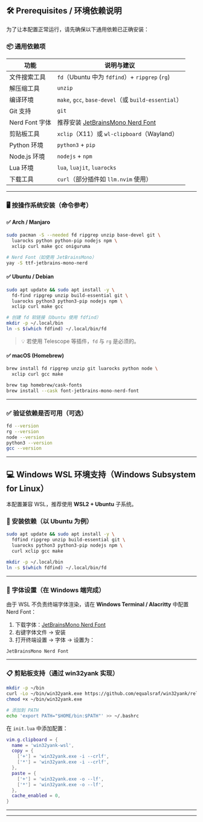 ## 🛠️ Prerequisites / 环境依赖说明

为了让本配置正常运行，请先确保以下通用依赖已正确安装：

### 📦 通用依赖项

| 功能           | 说明与建议                                          |
| -------------- | --------------------------------------------------- |
| 文件搜索工具   | `fd`（Ubuntu 中为 `fdfind`）+ `ripgrep` (`rg`)      |
| 解压缩工具     | `unzip`                                             |
| 编译环境       | `make`, `gcc`, `base-devel`（或 `build-essential`） |
| Git 支持       | `git`                                               |
| Nerd Font 字体 | 推荐安装 [JetBrainsMono Nerd Font][nerdfont]        |
| 剪贴板工具     | `xclip`（X11）或 `wl-clipboard`（Wayland）          |
| Python 环境    | `python3` + `pip`                                   |
| Node.js 环境   | `nodejs` + `npm`                                    |
| Lua 环境       | `lua`, `luajit`, `luarocks`                         |
| 下载工具       | `curl`（部分插件如 `llm.nvim` 使用）                |

---

### 🖥️ 按操作系统安装（命令参考）

#### ✅ Arch / Manjaro

```bash
sudo pacman -S --needed fd ripgrep unzip base-devel git \
  luarocks python python-pip nodejs npm \
  xclip curl make gcc oniguruma

# Nerd Font（如使用 JetBrainsMono）
yay -S ttf-jetbrains-mono-nerd
```

#### ✅ Ubuntu / Debian

```bash
sudo apt update && sudo apt install -y \
  fd-find ripgrep unzip build-essential git \
  luarocks python3 python3-pip nodejs npm \
  xclip curl make gcc

# 创建 fd 软链接（Ubuntu 使用 fdfind）
mkdir -p ~/.local/bin
ln -s $(which fdfind) ~/.local/bin/fd
```

> 💡 若使用 Telescope 等插件，`fd` 与 `rg` 是必须的。

#### ✅ macOS (Homebrew)

```bash
brew install fd ripgrep unzip git luarocks python node \
  xclip curl gcc make

brew tap homebrew/cask-fonts
brew install --cask font-jetbrains-mono-nerd-font
```

---

### ✅ 验证依赖是否可用（可选）

```bash
fd --version
rg --version
node --version
python3 --version
gcc --version
```

---

## 💻 Windows WSL 环境支持（Windows Subsystem for Linux）

本配置兼容 WSL，推荐使用 **WSL2 + Ubuntu** 子系统。

### 🧩 安装依赖（以 Ubuntu 为例）

```bash
sudo apt update && sudo apt install -y \
  fdfind ripgrep unzip build-essential git \
  luarocks python3 python3-pip nodejs npm \
  curl xclip gcc make

mkdir -p ~/.local/bin
ln -s $(which fdfind) ~/.local/bin/fd
```

---

### 🎨 字体设置（在 Windows 端完成）

由于 WSL 不负责终端字体渲染，请在 **Windows Terminal / Alacritty** 中配置 Nerd Font：

1. 下载字体：[JetBrainsMono Nerd Font][nerdfont]
2. 右键字体文件 → 安装
3. 打开终端设置 → 字体 → 设置为：

```
JetBrainsMono Nerd Font
```

---

### 📋 剪贴板支持（通过 win32yank 实现）

```bash
mkdir -p ~/bin
curl -Lo ~/bin/win32yank.exe https://github.com/equalsraf/win32yank/releases/latest/download/win32yank-x64.exe
chmod +x ~/bin/win32yank.exe

# 添加到 PATH
echo 'export PATH="$HOME/bin:$PATH"' >> ~/.bashrc
```

在 `init.lua` 中添加配置：

```lua
vim.g.clipboard = {
  name = 'win32yank-wsl',
  copy = {
    ['+'] = 'win32yank.exe -i --crlf',
    ['*'] = 'win32yank.exe -i --crlf',
  },
  paste = {
    ['+'] = 'win32yank.exe -o --lf',
    ['*'] = 'win32yank.exe -o --lf',
  },
  cache_enabled = 0,
}
```

---

[nerdfont]: https://www.nerdfonts.com/font-downloads

---
